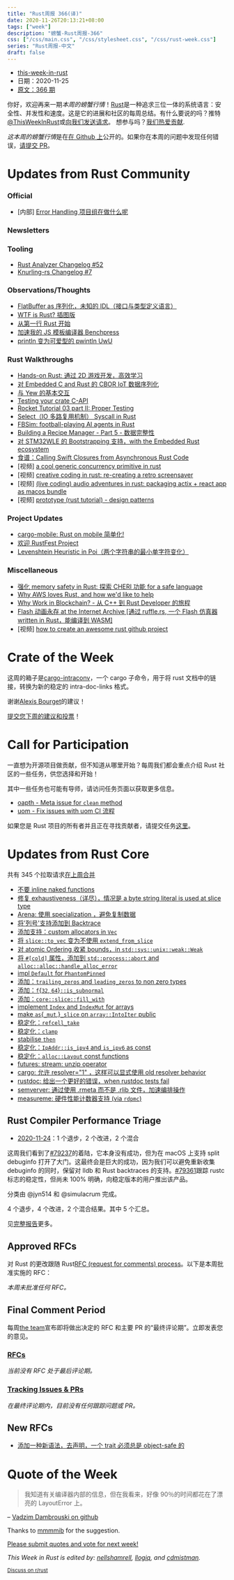 ```yaml
---
title: "Rust周报 366(译)"
date: 2020-11-26T20:13:21+08:00
tags: ["week"]
description: "螃蟹-Rust周报-366"
css: ["/css/main.css", "/css/stylesheet.css", "/css/rust-week.css"]
series: "Rust周报-中文"
draft: false
---
```


- [this-week-in-rust](https://this-week-in-rust.org)
- 日期：2020-11-25
- [原文：366 期](https://this-week-in-rust.org/blog/2020/11/25/this-week-in-rust-366/)

你好，欢迎再来一期*本周的螃蟹行情*！[Rust](http://rust-lang.org)是一种追求三位一体的系统语言：安全性、并发性和速度。这是它的进展和社区的每周总结。有什么要说的吗？推特[@ThisWeekInRust](https://twitter.com/ThisWeekInRust)或[向我们发送请求](https://github.com/cmr/this-week-in-rust)。 想参与吗？[我们热爱贡献](https://github.com/rust-lang/rust/blob/master/CONTRIBUTING.md).

*这本周的螃蟹行情*是在[在 Github 上](https://github.com/cmr/this-week-in-rust)公开的。如果你在本周的问题中发现任何错误，[请提交 PR](https://github.com/cmr/this-week-in-rust/pulls)。

# Updates from Rust Community

### Official

- \[内部] [Error Handling 项目组在做什么呢](https://blog.rust-lang.org/inside-rust/2020/11/23/What-the-error-handling-project-group-is-working-on.html)

### Newsletters

### Tooling

- [Rust Analyzer Changelog #52](https://rust-analyzer.github.io/thisweek/2020/11/23/changelog-52.html)
- [Knurling-rs Changelog #7](https://ferrous-systems.com/blog/knurling-changelog-7/)

### Observations/Thoughts

- [FlatBuffer as 序列化，未知的 IDL（接口与类型定义语言）](https://adsharma.github.io/flattools-11222020.html)
- [WTF is Rust? 插图版](https://dev.to/egghead/wtf-is-rust-the-illustrated-notes-564p)
- [从第一行 Rust 开始](https://dev.to/arschles/first-lines-of-rust-ofe)
- [加速我的 JS 模板编译器 Benchpress](https://blog.nodebb.org/optimizing-benchpress/)
- [println 变为可爱型的 pwintln UwU](https://lfcode.ca/blog/pwintln-uwu)

### Rust Walkthroughs

- [Hands-on Rust: 通过 2D 游戏开发，高效学习](https://pragprog.com/titles/hwrust/hands-on-rust/)
- [对 Embedded C and Rust 的 CBOR IoT 数据序列化](https://www.jaredwolff.com/cbor-for-embedded-c-and-rust/)
- [与 Yew 的基本交互](https://dev.to/fllstck/basic-interactions-with-yew-3pa3)
- [Testing your crate C-API](https://dev.to/luzero/testing-your-crate-c-api-19nc)
- [Rocket Tutorial 03 part II: Proper Testing](https://dev.to/davidedelpapa/rocket-tutorial-03-part-ii-proper-testing-6h)
- [Select（IO 多路复用机制） Syscall in Rust](https://dev.to/pjam/select-syscall-in-rust-mm)
- [FBSim: football-playing AI agents in Rust](https://iantayler.com/2020/11/22/fbsim-football-playing-ai-agents-in-rust/)
- [Building a Recipe Manager - Part 5 - 数据完整性](https://bheisler.github.io/post/recipe-manager-part-5-data-integrity/)
- [对 STM32WLE 的 Bootstrapping 支持，with the Embedded Rust ecosystem](https://jitter.company/blog/2020/11/23/bootstrapping-support-for-the-stm32wle-with-the-embedded-rust-ecosystem/)
- [食谱：Calling Swift Closures from Asynchronous Rust Code](https://www.nickwilcox.com/blog/recipe_swift_rust_callback/)
- \[视频] [a cool generic concurrency primitive in rust](https://youtu.be/eLNAMEoKAAc)
- \[视频] [creative coding in rust: re-creating a retro screensaver](https://youtu.be/d9lsT4kJo44)
- \[视频] [(live coding) audio adventures in rust: packaging actix + react app as macos bundle](https://youtu.be/2u362vR167c)
- \[视频] [prototype (rust tutorial) - design patterns](https://www.youtube.com/watch?v=lL0PmeYWqiU&feature=youtu.be)

### Project Updates

- [cargo-mobile: Rust on mobile 简单化!](https://dev.brainiumstudios.com/2020/11/24/cargo-mobile.html)
- [欢迎 RustFest Project](https://blog.rustfest.eu/rustfest-project-announcement)
- [Levenshtein Heuristic in Poi（两个字符串的最小单字符变化）](https://advancedresearch.github.io/blog/2020-11-21-levenshtein-heuristic-in-poi)

### Miscellaneous

- [强化 memory safety in Rust: 探索 CHERI 功能 for a safe language](https://nw0.github.io/cheri-rust.pdf)
- [Why AWS loves Rust, and how we'd like to help](https://aws.amazon.com/blogs/opensource/why-aws-loves-rust-and-how-wed-like-to-help/#)
- [Why Work in Blockchain? - 从 C++ 到 Rust Developer 的旅程](https://medium.com/centrality/why-work-in-blockchain-journey-from-c-to-rust-developer-eddbc9ccdc3d)
- [Flash 动画永存 at the Internet Archive \[通过 ruffle.rs, 一个 Flash 仿真器 written in Rust，能编译到 WASM\]](https://www.reddit.com/r/rust/comments/jxfhnp/flash_animations_live_forever_at_the_internet/)
- \[视频] [how to create an awesome rust github project](https://www.youtube.com/watch?v=meAz2RQMHvM)

# Crate of the Week

这周的箱子是[cargo-intraconv](https://crates.io/crates/cargo-intraconv)，一个 cargo 子命令，用于将 rust 文档中的链接，转换为新的稳定的 intra-doc-links 格式。

谢谢[Alexis Bourget](https://users.rust-lang.org/t/crate-of-the-week/2704/849)的建议！

[提交您下周的建议和投票][submit_crate]！

[submit_crate]: https://users.rust-lang.org/t/crate-of-the-week/2704

# Call for Participation

一直想为开源项目做贡献，但不知道从哪里开始？每周我们都会重点介绍 Rust 社区的一些任务，供您选择和开始！

其中一些任务也可能有导师，请访问任务页面以获取更多信息。

- [oapth - Meta issue for `clean` method](https://github.com/c410-f3r/oapth/issues/5)
- [uom - Fix issues with uom CI 流程](https://github.com/iliekturtles/uom/issues/223)

如果您是 Rust 项目的所有者并且正在寻找贡献者，请提交任务[这里][guidelines]。

[guidelines]: https://users.rust-lang.org/t/twir-call-for-participation/4821

# Updates from Rust Core

共有 345 个拉取请求[在上周合并][merged]

[merged]: https://github.com/search?q=is%3Apr+org%3Arust-lang+is%3Amerged+merged%3A2020-11-16..2020-11-23

- [不要 inline naked functions](https://github.com/rust-lang/rust/pull/79192)
- [修复 exhaustiveness（详尽），情况是 a byte string literal is used at slice type](https://github.com/rust-lang/rust/pull/79072)
- [Arena: 使用 specialization ，避免复制数据](https://github.com/rust-lang/rust/pull/78569)
- [将'列号'支持添加到 Backtrace](https://github.com/rust-lang/rust/pull/79002)
- [添加支持：custom allocators in `Vec`](https://github.com/rust-lang/rust/pull/78461)
- [将 `slice::to_vec` 变为不使用 `extend_from_slice`](https://github.com/rust-lang/rust/pull/79186)
- [对 atomic Ordering 收紧 bounds，in `std::sys::unix::weak::Weak`](https://github.com/rust-lang/rust/pull/79039)
- [将 `#[cold]` 属性，添加到 `std::process::abort` and `alloc::alloc::handle_alloc_error`](https://github.com/rust-lang/rust/pull/79172)
- [impl `Default` for `PhantomPinned`](https://github.com/rust-lang/rust/pull/77893)
- [添加：`trailing_zeros` and `leading_zeros` to non zero types](https://github.com/rust-lang/rust/pull/79114)
- [添加：`f`{`32`, `64`}`::is_subnormal`](https://github.com/rust-lang/rust/pull/76941)
- [添加：`core::slice::fill_with`](https://github.com/rust-lang/rust/pull/79222)
- [implement `Index` and `IndexMut` for arrays](https://github.com/rust-lang/rust/pull/74989)
- [make `as`{`_mut`,}`_slice` on `array::IntoIter` public](https://github.com/rust-lang/rust/pull/79194)
- [稳定化：`refcell_take`](https://github.com/rust-lang/rust/pull/78608)
- [稳定化：`clamp`](https://github.com/rust-lang/rust/pull/77872)
- [stabilise `then`](https://github.com/rust-lang/rust/pull/79299)
- [稳定化：`IpAddr::is_ipv4` and `is_ipv6` as const](https://github.com/rust-lang/rust/pull/76226)
- [稳定化：`alloc::Layout` const functions](https://github.com/rust-lang/rust/pull/78305)
- [futures: stream: unzip operator](https://github.com/rust-lang/futures-rs/pull/2263)
- [cargo: 允许 resolver="1" ，这样可以显式使用 old resolver behavior](https://github.com/rust-lang/cargo/pull/8857)
- [rustdoc: 给出一个更好的错误，when rustdoc tests fail](https://github.com/rust-lang/rust/pull/78752)
- [semverver: 通过使用 .rmeta 而不是 .rlib 文件，加速编排操作](https://github.com/rust-lang/rust-semverver/pull/138)
- [measureme: 硬件性能计数器支持 (via `rdpmc`)](https://github.com/rust-lang/measureme/pull/143)

## Rust Compiler Performance Triage

- [2020-11-24](https://github.com/rust-lang/rustc-perf/blob/master/triage/2020-11-24.md)：1 个退步，2 个改进，2 个混合

这周我们看到了[#79237](https://github.com/rust-lang/rust/pull/79237)的着陆，它本身没有成功，但为在 macOS 上支持 split debuginfo 打开了大门。这最终会是巨大的成功，因为我们可以避免重新收集 debuginfo 的同时，保留对 lldb 和 Rust backtraces 的支持。[#79361](https://github.com/rust-lang/rust/issues/79361)跟踪 rustc 标志的稳定性，但尚未 100% 明确，向稳定版本的用户推出该产品。

分类由 @jyn514 和 @simulacrum 完成。

4 个退步，4 个改进，2 个混合结果。其中 5 个汇总。

见[完整报告](https://github.com/rust-lang/rustc-perf/blob/master/triage/2020-11-24.md)更多。

## Approved RFCs

对 Rust 的更改跟随 Rust[RFC (request for comments) process](https://github.com/rust-lang/rfcs#rust-rfcs)。以下是本周批准实施的 RFC：

_本周未批准任何 RFC。_

## Final Comment Period

每周[the team](https://www.rust-lang.org/team.html)宣布即将做出决定的 RFC 和主要 PR 的“最终评论期”。立即发表您的意见。

### [RFCs](https://github.com/rust-lang/rfcs/labels/final-comment-period)

_当前没有 RFC 处于最后评论期。_

### [Tracking Issues & PRs](https://github.com/rust-lang/rust/labels/final-comment-period)

_在最终评论期内，目前没有任何跟踪问题或 PR。_

## New RFCs

- [添加一种新语法，去声明，一个 trait 必须总是 object-safe 的](https://github.com/rust-lang/rfcs/pull/3022)

# Quote of the Week

> 我知道有关编译器内部的信息，但在我看来，好像 90％的时间都花在了漂亮的 LayoutError 上。

– [Vadzim Dambrouski on github](https://github.com/rust-lang/rust/issues/75992#issuecomment-716622473)

Thanks to [mmmmib](https://users.rust-lang.org/t/twir-quote-of-the-week/328/968) for the suggestion.

[Please submit quotes and vote for next week!](https://users.rust-lang.org/t/twir-quote-of-the-week/328)

_This Week in Rust is edited by: [nellshamrell](https://github.com/nellshamrell), [llogiq](https://github.com/llogiq), and [cdmistman](https://github.com/cdmistman)._

<small>[Discuss on r/rust](https://www.reddit.com/r/rust/comments/k17f0k/this_week_in_rust_366/)</small>
